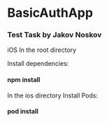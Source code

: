# BasicAuthApp
 <h3>Test Task by Jakov Noskov</h3>

iOS
In the root directory

Install dependencies: <h4>npm install</h4>

In the ios directory
Install Pods: <h4>pod install</h4>
